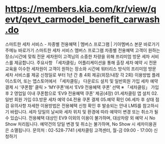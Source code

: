 # https://members.kia.com/kr/view/qevt/qevt_carmodel_benefit_carwash.do

스마트한 세차 서비스 - 차종별 전용혜택 | 멤버스 프로그램 | 기아멤버스
본문 바로가기
주메뉴 바로가기
스마트한 세차 서비스
멤버스 프로그램
차종별 전용혜택
고객이 원하는 장소/시간에 맞춰 전문 세차원이
고객님의 소중한 차량을 위해 프리미엄 방문 세차 서비스를 제공합니다.
주요사항
「세차클링」어플리케이션을 통해 출장 세차 예약 시 전문 교육을 이수한 세차원이 고객이 원하는 장소와 시간에 
                        워터리스 방식의
프리미엄 방문 세차 서비스를 제공
신청일로 부터 1년 간 총 4회 제공(외장/내장 각 2회)
이용방법
플레이스토어, 또는 앱스토어에서 「세차클링」 다운로드
설치 및 일반회원 가입
세차 예약 결제 시 ‘쿠폰함’ 클릭 > ‘MY쿠폰’에서 ‘EV9 전용혜택 쿠폰’ 선택
※ 「세차클링」 가입 후 2 영업일 이내 쿠폰함으로 ‘EV9 전용혜택 쿠폰’ 제공(4장)
01.세차클링 앱 설치
02.일반 회원 가입
03.방문 세차 예약
04.전용 쿠폰 결제
05.예약 확인
06.세차 후 상태 점검
유의사항
자세한 이용방법은 전용혜택 신청 확인 후 발송되는 안내 LMS를 참고하시기 바랍니다.
세차 당일의 날씨와 세차 위치 및 환경에 따라 예약이 변경 또는 취소가 될 수 있습니다.
전용혜택 대상인 EV9 이외의 이용이 불가하며, 대상차량 외 예약 시 No Show 처리됩니다.
예약건의 당일 변경 및 취소는 불가하며, No Show 시 세차이용권은 소멸됩니다.
문의처 : 02-528-7741 (세차클링 고객센터, 월-금 09:00 - 17:00)
신청하기